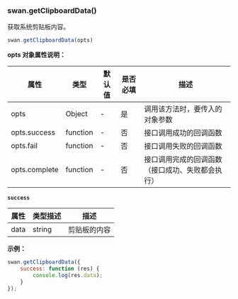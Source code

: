 ### swan.getClipboardData()

获取系统剪贴板内容。

```js
swan.getClipboardData(opts)
```

**opts 对象属性说明：**

|属性|类型|默认值|是否必填|描述|
|-|-|-|-|-|
|opts|Object|-|是|调用该方法时，要传入的对象参数|
|opts.success|function|-|否|接口调用成功的回调函数|
|opts.fail|function|-|否|接口调用失败的回调函数|
|opts.complete|function|-|否|接口调用完成的回调函数（接口成功、失败都会执行）|

**`success`**

|属性|类型描述|描述|
|-|-|-|
|data|string|剪贴板的内容|

**示例：**

```js
swan.getClipboardData({
    success: function (res) {
        console.log(res.data);
    }
});
```